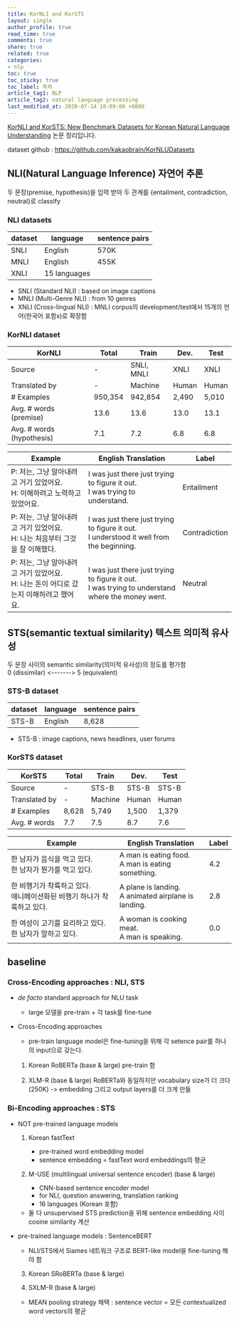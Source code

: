 ```yaml
---
title: KorNLI and KorSTS
layout: single
author_profile: true
read_time: true
comments: true
share: true
related: true
categories:
- nlp
toc: true
toc_sticky: true
toc_label: 목차
article_tag1: NLP
article_tag2: natural language processing
last_modified_at: 2020-07-14 10:09:00 +0800
---
```


[KorNLI and KorSTS: New Benchmark Datasets for Korean Natural Language Understanding](https://arxiv.org/abs/2004.03289) 논문 정리입니다.

dataset github : <https://github.com/kakaobrain/KorNLUDatasets>

## NLI(Natural Language Inference) 자연어 추론

두 문장(premise, hypothesis)을 입력 받아 두 관계를 {entailment, contradiction, neutral}로 classify

### NLI datasets

| dataset | language     | sentence pairs |
|---------|--------------|----------------|
| SNLI    | English      | 570K           |
| MNLI    | English      | 455K           |
| XNLI    | 15 languages |                |

- SNLI (Standard NLI) : based on image captions
- MNLI (Multi-Genre NLI) : from 10 genres
- XNLI (Cross-lingual NLI) : MNLI corpus의 development/test에서 15개의 언어(한국어 포함x)로 확장함

### KorNLI dataset

| KorNLI                     | Total   | Train      | Dev.  | Test  |
| -------------------------- | ------- | ---------- | ----- | ----- |
| Source                     | -       | SNLI, MNLI | XNLI  | XNLI  |
| Translated by              | -       | Machine    | Human | Human |
| \# Examples                | 950,354 | 942,854    | 2,490 | 5,010 |
| Avg. \# words (premise)    | 13.6    | 13.6       | 13.0  | 13.1  |
| Avg. \# words (hypothesis) | 7.1     | 7.2        | 6.8   | 6.8   |



| Example                                                      | English Translation                                          | Label         |
| ------------------------------------------------------------ | ------------------------------------------------------------ | ------------- |
| P: 저는, 그냥 알아내려고 거기 있었어요.<br />H: 이해하려고 노력하고 있었어요. | I was just there just trying to figure it out.<br />I was trying to understand. | Entailment    |
| P: 저는, 그냥 알아내려고 거기 있었어요.<br />H: 나는 처음부터 그것을 잘 이해했다. | I was just there just trying to figure it out.<br />I understood it well from the beginning. | Contradiction |
| P: 저는, 그냥 알아내려고 거기 있었어요.<br />H: 나는 돈이 어디로 갔는지 이해하려고 했어요. | I was just there just trying to figure it out.<br />I was trying to understand where the money went. | Neutral       |

## STS(semantic textual similarity) 텍스트 의미적 유사성

두 문장 사이의 semantic similarity(의미적 유사성)의 정도를 평가함 <br>
0 (dissimilar) <-------> 5 (equivalent)

### STS-B dataset

| dataset | language     | sentence pairs |
|---------|--------------|----------------|
| STS-B   | English      | 8,628          |

- STS-B : image captions, news headlines, user forums

### KorSTS dataset

| KorSTS        | Total | Train   | Dev.  | Test  |
| ------------- | ----- | ------- | ----- | ----- |
| Source        | -     | STS-B   | STS-B | STS-B |
| Translated by | -     | Machine | Human | Human |
| \# Examples   | 8,628 | 5,749   | 1,500 | 1,379 |
| Avg. \# words | 7.7   | 7.5     | 8.7   | 7.6   |



| Example                                                      | English Translation                                      | Label |
| ------------------------------------------------------------ | -------------------------------------------------------- | ----- |
| 한 남자가 음식을 먹고 있다.<br />한 남자가 뭔가를 먹고 있다. | A man is eating food.<br />A man is eating something.    | 4.2   |
| 한 비행기가 착륙하고 있다.<br />애니메이션화된 비행기 하나가 착륙하고 있다. | A plane is landing.<br />A animated airplane is landing. | 2.8   |
| 한 여성이 고기를 요리하고 있다.<br />한 남자가 말하고 있다. | A woman is cooking meat.<br />A man is speaking.      | 0.0   |


## baseline

### Cross-Encoding approaches : NLI, STS

- *de facto* standard approach for NLU task
    - large 모델을 pre-train + 각 task를 fine-tune

- Cross-Encoding approaches
    - pre-train language model은 fine-tuning을 위해 각 setence pair를 하나의 input으로 갖는다.

    1. Korean RoBERTa (base & large)
    pre-train 함

    2. XLM-R (base & large)
    RoBERTa와 동일하지만 vocabulary size가 더 크다(250K) -> embedding 그리고 output layers를 더 크게 만듦

### Bi-Encoding approaches : STS

- NOT pre-trained language models
    1. Korean fastText
        - pre-trained word embedding model
        - sentence embedding = fastText word embeddings의 평균

    2. M-USE (multilingual universal sentence encoder) (base & large)
        - CNN-based sentence encoder model
        - for NLI, question answering, translation ranking
        - 16 languages (Korean 포함)

    - 둘 다 unsupervised STS prediction을 위해 sentence embedding 사이 cosine similarity 계산

- pre-trained language models : SentenceBERT
    - NLI/STS에서 Siames 네트워크 구조로 BERT-like model을 fine-tuning 해야 함

    3. Korean SRoBERTa (base & large)

    4. SXLM-R (base & large)

    - MEAN pooling strategy 채택 : sentence vector = 모든 contextualized word vectors의 평균
